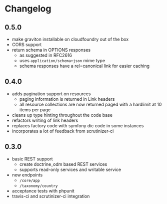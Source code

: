 # Changelog

## 0.5.0

* make graviton installable on cloudfoundry out of the box
* CORS support
* return schema in OPTIONS responses
  * as suggested in RFC2616
  * uses ``application/schema+json`` mime type
  * schema responses have a rel=canonical link for easier caching

## 0.4.0

* adds pagination support on resources
  * paging information is returned in Link headers
  * all resource collections are now returned paged with a hardlimit at 10 items per page
* cleans up type hinting throughout the code base
* refactors writing of link headers
* replaces factory code with symfony dic code in some instances
* incorporates a lot of feedback from scrutinizer-ci

## 0.3.0

* basic REST support
  * create doctrine_odm based REST services
  * supports read-only services and writable service
* new endpoints
  * ``/core/app``
  * ``/taxonomy/country``
* acceptance tests with phpunit
* travis-ci and scrutinizer-ci integration
